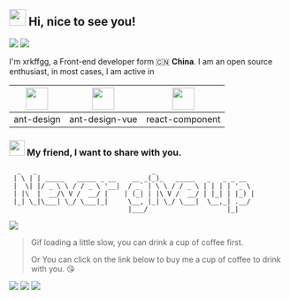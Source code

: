 <h2> <img src="https://emojis.slackmojis.com/emojis/images/1588315024/8823/hyperkitty.gif?1588315024" width="30" /> Hi, nice to see you! </h2>
 
![](https://visitor-badge.glitch.me/badge?page_id=xrkffgg.xrkffgg) ![](http://hits.dwyl.com/xrkffgg/xrkffgg.svg)

I'm xrkffgg, a Front-end developer form 🇨🇳 **China**. I am an open source enthusiast, in most cases, I am active in 

| [<img src="https://avatars1.githubusercontent.com/u/12101536?s=200&v=4" width="40"/>](https://github.com/ant-design/ant-design)| [<img src="https://avatars2.githubusercontent.com/u/32120805?s=200&v=4" width="40" />](https://github.com/vueComponent/ant-design-vue)| [<img src="https://avatars3.githubusercontent.com/u/9441414?s=200&v=4" width="40" />](https://github.com/react-component) |
| :--:|:--:| :--: |
| ant-design | ant-design-vue | react-component |

<h3> <img src="https://emojis.slackmojis.com/emojis/images/1569381018/6481/heart-8bit-1.gif?1569381018" width="28" /> My friend, I want to share with you. </h3>

```
  _   _                             _                         
 | \ | | _____   _____ _ __    __ _(_)_   _____   _   _ _ __  
 |  \| |/ _ \ \ / / _ \ '__|  / _` | \ \ / / _ \ | | | | '_ \ 
 | |\  |  __/\ V /  __/ |    | (_| | |\ V /  __/ | |_| | |_) |
 |_| \_|\___| \_/ \___|_|     \__, |_| \_/ \___|  \__,_| .__/ 
                              |___/                    |_|    
```

![][faker]

> Gif loading a little slow, you can drink a cup of coffee first.
>
> Or You can click on the link below to buy me a cup of coffee to drink with you. 😘

<!-- coffee link
 <a href="https://www.buymeacoffee.com/xrkffgg" target="_blank">
  <img src="https://cdn.buymeacoffee.com/buttons/default-blue.png" alt="Buy Me A Coffee" height="40" width="180" />
 </a>
-->

[![](http://img.shields.io/badge/Buy%20me-a%20coffee-orange?style=flat-square&logo=buy-me-a-coffee)](https://www.buymeacoffee.com/xrkffgg)
[![](http://img.shields.io/badge/Give%20me-a%20love-blue?style=flat-square&logo=Alipay)](https://github.com/xrkffgg/xrkffgg/blob/master/image/zfb.png)
[![](http://img.shields.io/badge/Give%20me-a%20sponsor-green?style=flat-square&logo=WeChat)](https://github.com/xrkffgg/xrkffgg/blob/master/image/vx.png)

[faker]:https://user-images.githubusercontent.com/29775873/87002357-02b3c580-c1ec-11ea-9da8-38d5b437fbdf.gif
